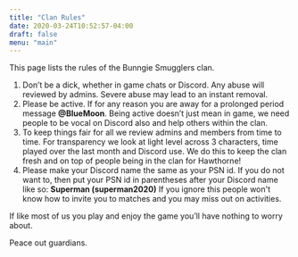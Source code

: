 ```yaml
---
title: "Clan Rules"
date: 2020-03-24T10:52:57-04:00
draft: false
menu: "main"
---
```


This page lists the rules of the Bunngie Smugglers clan.
<!--more-->

1. Don&rsquo;t be a dick, whether in game chats or Discord. Any abuse will reviewed by admins. Severe abuse may lead to an instant removal.
2. Please be active. If for any reason you are away for a prolonged period message **@BlueMoon**. Being active doesn&rsquo;t just mean in game, we need people to be vocal on Discord also and help others within the clan.
3. To keep things fair for all we review admins and members from time to time. For transparency we look at light level across 3 characters, time played over the last month and Discord use. We do this to keep the clan fresh and on top of people being in the clan for Hawthorne!
4. Please make your Discord name the same as your PSN id. If you do not want to, then put your PSN id in parentheses after your Discord name like so: **Superman (superman2020)** If you ignore this people won't know how to invite you to matches and you may miss out on activities.

If like most of us you play and enjoy the game you&rsquo;ll have nothing to worry about.

Peace out guardians.